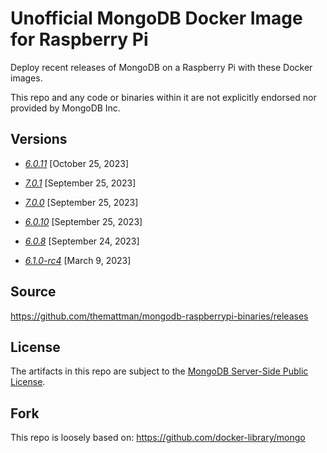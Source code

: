 # Unofficial MongoDB Docker Image for Raspberry Pi

Deploy recent releases of MongoDB on a Raspberry Pi with these Docker images.

This repo and any code or binaries within it are not explicitly endorsed nor provided by MongoDB Inc.

## Versions

- [_6.0.11_](https://github.com/themattman/mongodb-raspberrypi-docker/releases/tag/r6.0.11-mongodb-raspberrypi-docker-unofficial) [October 25, 2023]

- [_7.0.1_](https://github.com/themattman/mongodb-raspberrypi-docker/releases/tag/r7.0.1-mongodb-raspberrypi-docker-unofficial) [September 25, 2023]

- [_7.0.0_](https://github.com/themattman/mongodb-raspberrypi-docker/releases/tag/r7.0.0-mongodb-raspberrypi-docker-unofficial) [September 25, 2023]

- [_6.0.10_](https://github.com/themattman/mongodb-raspberrypi-docker/releases/tag/r6.0.10-mongodb-raspberrypi-docker-unofficial) [September 25, 2023]

- [_6.0.8_](https://github.com/themattman/mongodb-raspberrypi-docker/releases/tag/r6.0.8-mdb-rpi-docker-unofficial) [September 24, 2023]

- [_6.1.0-rc4_](https://github.com/themattman/mongodb-raspberrypi-docker/releases/tag/r6.1.0-rc4-mdb-rpi-docker-unofficial) [March 9, 2023]

## Source

https://github.com/themattman/mongodb-raspberrypi-binaries/releases

## License

The artifacts in this repo are subject to the [MongoDB Server-Side Public License](https://github.com/mongodb/mongo/blob/r6.0.10/LICENSE-Community.txt).

## Fork

This repo is loosely based on: https://github.com/docker-library/mongo
